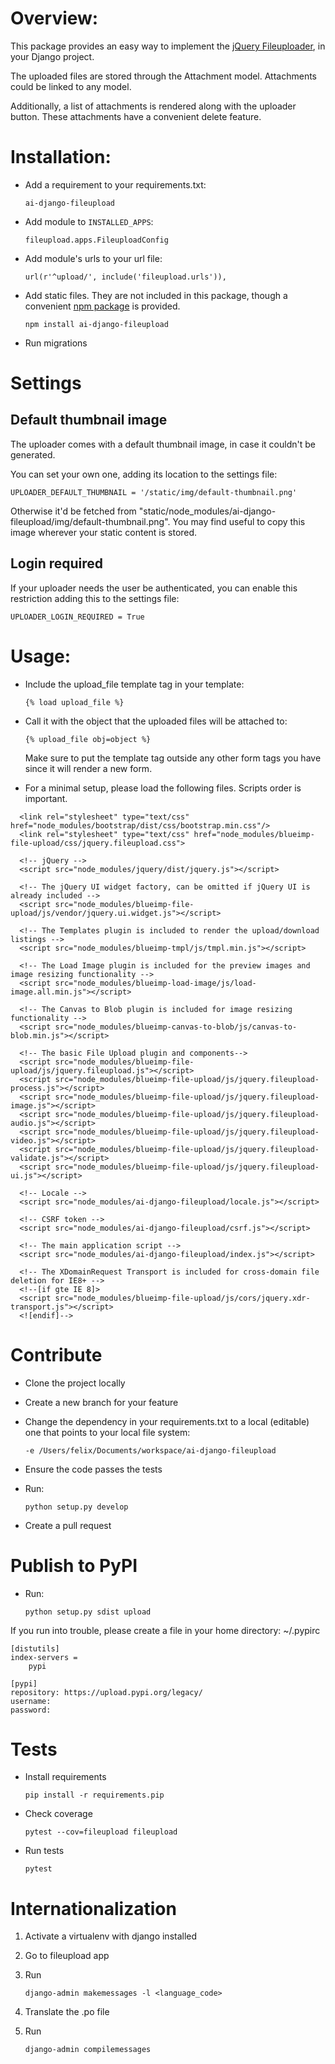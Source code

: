 # Overview:
This package provides an easy way to implement the [jQuery Fileuploader](https://github.com/blueimp/jQuery-File-Upload), in your Django project.

The uploaded files are stored through the Attachment model. Attachments could be linked to any model.

Additionally, a list of attachments is rendered along with the uploader button. These attachments have a convenient delete feature.  


# Installation:
- Add a requirement to your requirements.txt: 
    
    `ai-django-fileupload`

- Add module to `INSTALLED_APPS`:

    `fileupload.apps.FileuploadConfig`

- Add module's urls to your url file:

    `url(r'^upload/', include('fileupload.urls')),`
    
- Add static files. They are not included in this package, though a convenient [npm package](https://www.npmjs.com/package/ai-django-fileupload) is provided.  
    
    `npm install ai-django-fileupload`
   
- Run migrations

# Settings

## Default thumbnail image
The uploader comes with a default thumbnail image, in case it couldn't be generated. 

You can set your own one, adding its location to the settings file: 

    UPLOADER_DEFAULT_THUMBNAIL = '/static/img/default-thumbnail.png'
    
Otherwise it'd be fetched from "static/node_modules/ai-django-fileupload/img/default-thumbnail.png". You may find useful to copy this image wherever your static content is stored. 

## Login required
If your uploader needs the user be authenticated, you can enable this restriction adding this to the settings file:
    
    UPLOADER_LOGIN_REQUIRED = True
    
# Usage:
- Include the upload_file template tag in your template:

    `{% load upload_file %}`
    
- Call it with the object that the uploaded files will be attached to:

    `{% upload_file obj=object %}`
   
   Make sure to put the template tag outside any other form tags you have since it will render a new form.
   
- For a minimal setup, please load the following files. Scripts order is important.

```
  <link rel="stylesheet" type="text/css" href="node_modules/bootstrap/dist/css/bootstrap.min.css"/>
  <link rel="stylesheet" type="text/css" href="node_modules/blueimp-file-upload/css/jquery.fileupload.css">
  
  <!-- jQuery -->
  <script src="node_modules/jquery/dist/jquery.js"></script>
  
  <!-- The jQuery UI widget factory, can be omitted if jQuery UI is already included -->
  <script src="node_modules/blueimp-file-upload/js/vendor/jquery.ui.widget.js"></script>
  
  <!-- The Templates plugin is included to render the upload/download listings -->
  <script src="node_modules/blueimp-tmpl/js/tmpl.min.js"></script>
  
  <!-- The Load Image plugin is included for the preview images and image resizing functionality -->
  <script src="node_modules/blueimp-load-image/js/load-image.all.min.js"></script>
  
  <!-- The Canvas to Blob plugin is included for image resizing functionality -->
  <script src="node_modules/blueimp-canvas-to-blob/js/canvas-to-blob.min.js"></script>
  
  <!-- The basic File Upload plugin and components-->
  <script src="node_modules/blueimp-file-upload/js/jquery.fileupload.js"></script>
  <script src="node_modules/blueimp-file-upload/js/jquery.fileupload-process.js"></script>
  <script src="node_modules/blueimp-file-upload/js/jquery.fileupload-image.js"></script>
  <script src="node_modules/blueimp-file-upload/js/jquery.fileupload-audio.js"></script>
  <script src="node_modules/blueimp-file-upload/js/jquery.fileupload-video.js"></script>
  <script src="node_modules/blueimp-file-upload/js/jquery.fileupload-validate.js"></script>
  <script src="node_modules/blueimp-file-upload/js/jquery.fileupload-ui.js"></script>
  
  <!-- Locale -->
  <script src="node_modules/ai-django-fileupload/locale.js"></script>
  
  <!-- CSRF token -->
  <script src="node_modules/ai-django-fileupload/csrf.js"></script>
  
  <!-- The main application script -->
  <script src="node_modules/ai-django-fileupload/index.js"></script>
  
  <!-- The XDomainRequest Transport is included for cross-domain file deletion for IE8+ -->
  <!--[if gte IE 8]>
  <script src="node_modules/blueimp-file-upload/js/cors/jquery.xdr-transport.js"></script>
  <![endif]-->
```

# Contribute

- Clone the project locally
- Create a new branch for your feature
- Change the dependency in your requirements.txt to a local (editable) one that points to your local file system:
    ```
    -e /Users/felix/Documents/workspace/ai-django-fileupload
    ``` 
- Ensure the code passes the tests
- Run: 
    
    `python setup.py develop`
    
- Create a pull request

# Publish to PyPI

- Run:

    `python setup.py sdist upload`

If you run into trouble, please create a file in your home directory: ~/.pypirc

```
[distutils]
index-servers =
    pypi

[pypi]
repository: https://upload.pypi.org/legacy/
username: 
password: 
```


# Tests
- Install requirements

    `pip install -r requirements.pip`

- Check coverage

    `pytest --cov=fileupload fileupload`
    
- Run tests

    `pytest`

# Internationalization

1. Activate a virtualenv with django installed
2. Go to fileupload app
3. Run

    ```django-admin makemessages -l <language_code>```
4. Translate the .po file
5. Run

    ```django-admin compilemessages```
